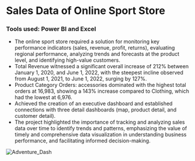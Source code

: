 # Sales Data of Online Sport Store
### Tools used: Power BI and Excel

-	The online sport store required a solution for monitoring key performance indicators (sales, revenue, profit, returns), evaluating regional performance, analyzing trends and forecasts at the product level, and identifying high-value customers.
-	Total Revenue witnessed a significant overall increase of 212% between January 1, 2020, and June 1, 2022, with the steepest incline observed from August 1, 2021, to June 1, 2022, surging by 127%.
-	Product Category Orders: accessories dominated with the highest total orders at 16,983, showing a 143% increase compared to Clothing, which had the lowest at 6,976.
-	Achieved the creation of an executive dashboard and established connections with three detail dashboards (map, product detail, and customer detail).
-	The project highlighted the importance of tracking and analyzing sales data over time to identify trends and patterns, emphasizing the value of timely and comprehensive data visualization in understanding business performance, and facilitating informed decision-making.

![Adventure_Dash](https://github.com/DzungDo82/Visual_sport_store/assets/138108830/069b33f0-ea5d-4100-a0c8-b0282598e8be)
